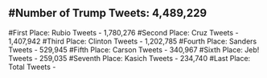#Number of Trump Tweets: 4,489,229
---
#First Place: Rubio Tweets - 1,780,276
#Second Place: Cruz Tweets - 1,407,942
#Third Place: Clinton Tweets - 1,202,785
#Fourth Place: Sanders Tweets - 529,945
#Fifth Place: Carson Tweets - 340,967
#Sixth Place: Jeb! Tweets - 259,035
#Seventh Place: Kasich Tweets - 234,740
#Last Place: Total Tweets -  
